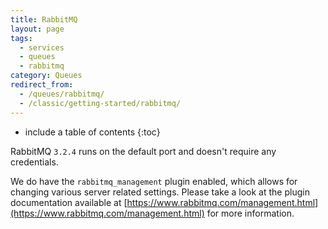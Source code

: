 ```yaml
---
title: RabbitMQ
layout: page
tags:
  - services
  - queues
  - rabbitmq
category: Queues
redirect_from:
  - /queues/rabbitmq/
  - /classic/getting-started/rabbitmq/
---
```


* include a table of contents
{:toc}

RabbitMQ `3.2.4` runs on the default port and doesn't require any credentials.

We do have the `rabbitmq_management` plugin enabled, which allows for changing various server related settings. Please take a look at the plugin documentation available at [https://www.rabbitmq.com/management.html](https://www.rabbitmq.com/management.html) for more information.
